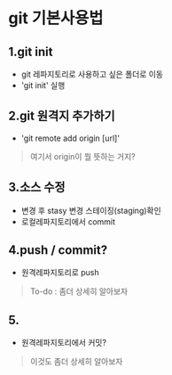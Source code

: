 # git 기본사용법

## 1.git init
* git 레파지토리로 사용하고 싶은 폴더로 이동
* 'git init' 실행

## 2.git 원격지 추가하기
* 'git remote add origin [url]'
> 여기서 origin이 뭘 뜻하는 거지?

## 3.소스 수정
* 변경 후 stasy 변경 스테이징(staging)확인
* 로컬레파지토리에서 commit

## 4.push / commit?
* 원격레파지토리로 push
> To-do : 좀더 상세히 알아보자

## 5.
* 원격레파지토리에서 커밋?
> 이것도 좀더 상세히 알아보자

